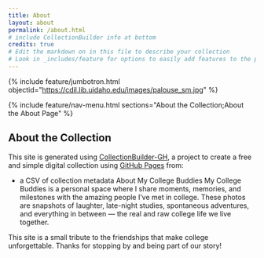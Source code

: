 ```yaml
---
title: About
layout: about
permalink: /about.html
# include CollectionBuilder info at bottom
credits: true
# Edit the markdown on in this file to describe your collection
# Look in _includes/feature for options to easily add features to the page
---
```


{% include feature/jumbotron.html objectid="https://cdil.lib.uidaho.edu/images/palouse_sm.jpg" %}

{% include feature/nav-menu.html sections="About the Collection;About the About Page" %}

## About the Collection

This site is generated using [CollectionBuilder-GH](https://collectionbuilding.github.io/gh/), a project to create a free and simple digital collection using [GitHub Pages](https://pages.github.com/) from: 

- a CSV of collection metadata
About My College Buddies
My College Buddies is a personal space where I share moments, memories, and milestones with the amazing people I’ve met in college. These photos are snapshots of laughter, late-night studies, spontaneous adventures, and everything in between — the real and raw college life we live together.

This site is a small tribute to the friendships that make college unforgettable. Thanks for stopping by and being part of our story!


